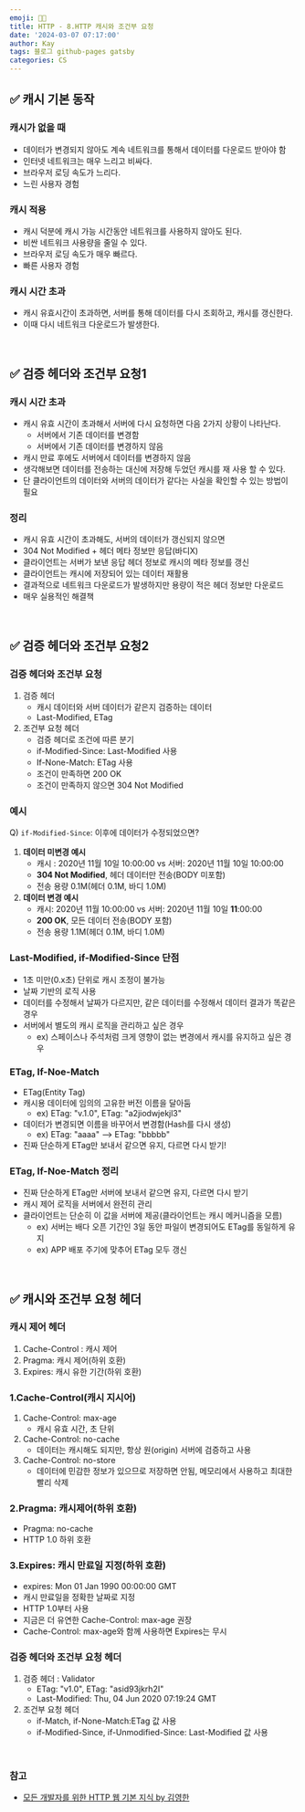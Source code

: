 ```yaml
---
emoji: 👨‍💻
title: HTTP - 8.HTTP 캐시와 조건부 요청
date: '2024-03-07 07:17:00'
author: Kay
tags: 블로그 github-pages gatsby
categories: CS
---
```


## ✅ 캐시 기본 동작

### 캐시가 없을 때

- 데이터가 변경되지 않아도 계속 네트워크를 통해서 데이터를 다운로드 받아야 함
- 인터넷 네트워크는 매우 느리고 비싸다.
- 브라우저 로딩 속도가 느리다.
- 느린 사용자 경험

### 캐시 적용

- 캐시 덕분에 캐시 가능 시간동안 네트워크를 사용하지 않아도 된다.
- 비싼 네트워크 사용량을 줄일 수 있다.
- 브라우저 로딩 속도가 매우 빠르다.
- 빠른 사용자 경험

### 캐시 시간 초과

- 캐시 유효시간이 초과하면, 서버를 통해 데이터를 다시 조회하고, 캐시를 갱신한다.
- 이때 다시 네트워크 다운로드가 발생한다.

<br/>

## ✅ 검증 헤더와 조건부 요청1

### 캐시 시간 초과

- 캐시 유효 시간이 초과해서 서버에 다시 요청하면 다음 2가지 상황이 나타난다.
  - 서버에서 기존 데이터를 변경함
  - 서버에서 기존 데이터를 변경하지 않음
- 캐시 만료 후에도 서버에서 데이터를 변경하지 않음
- 생각해보면 데이터를 전송하는 대신에 저장해 두었던 캐시를 재 사용 할 수 있다.
- 단 클라이언트의 데이터와 서버의 데이터가 같다는 사실을 확인할 수 있는 방법이 필요

### 정리

- 캐시 유효 시간이 초과해도, 서버의 데이터가 갱신되지 않으면
- 304 Not Modified + 헤더 메타 정보만 응답(바디X)
- 클라이언트는 서버가 보낸 응답 헤더 정보로 캐시의 메타 정보를 갱신
- 클라이언트는 캐시에 저장되어 있는 데이터 재활용
- 결과적으로 네트워크 다운로드가 발생하지만 용량이 적은 헤더 정보만 다운로드
- 매우 실용적인 해결책

<br/>

## ✅ 검증 헤더와 조건부 요청2

### 검증 헤더와 조건부 요청

1. 검증 헤더
   - 캐시 데이터와 서버 데이터가 같은지 검증하는 데이터
   - Last-Modified, ETag
2. 조건부 요청 헤더
   - 검증 헤더로 조건에 따른 분기
   - if-Modified-Since: Last-Modified 사용
   - If-None-Match: ETag 사용
   - 조건이 만족하면 200 OK
   - 조건이 만족하지 않으면 304 Not Modified

### 예시

Q) `if-Modified-Since`: 이후에 데이터가 수정되었으면?

1. **데이터 미변경 예시**
   - 캐시 : 2020년 11월 10일 10:00:00 vs 서버: 2020년 11월 10일 10:00:00
   - **304 Not Modified**, 헤더 데이터만 전송(BODY 미포함)
   - 전송 용량 0.1M(헤더 0.1M, 바디 1.0M)
2. **데이터 변경 예시**
   - 캐시: 2020년 11월 10:00:00 vs 서버: 2020년 11월 10일 **11**:00:00
   - **200 OK**, 모든 데이터 전송(BODY 포함)
   - 전송 용량 1.1M(헤더 0.1M, 바디 1.0M)

### Last-Modified, if-Modified-Since 단점

- 1초 미만(0.x초) 단위로 캐시 조정이 불가능
- 날짜 기반의 로직 사용
- 데이터를 수정해서 날짜가 다르지만, 같은 데이터를 수정해서 데이터 결과가 똑같은 경우
- 서버에서 별도의 캐시 로직을 관리하고 싶은 경우
  - ex) 스페이스나 주석처럼 크게 영향이 없는 변경에서 캐시를 유지하고 싶은 경우

### ETag, If-Noe-Match

- ETag(Entity Tag)
- 캐시용 데이터에 임의의 고유한 버전 이름을 달아둠
  - ex) ETag: "v.1.0", ETag: "a2jiodwjekjl3"
- 데이터가 변경되면 이름을 바꾸어서 변경함(Hash를 다시 생성)
  - ex) ETag: "aaaa" —> ETag: "bbbbb"
- 진짜 단순하게 ETag만 보내서 같으면 유지, 다르면 다시 받기!

### ETag, If-Noe-Match 정리

- 진짜 단순하게 ETag만 서버에 보내서 같으면 유지, 다르면 다시 받기
- 캐시 제어 로직을 서버에서 완전히 관리
- 클라이언트는 단순히 이 값을 서버에 제공(클라이언트는 캐시 메커니즘을 모름)
  - ex) 서버는 배다 오픈 기간인 3일 동안 파일이 변경되어도 ETag를 동일하게 유지
  - ex) APP 배포 주기에 맞추어 ETag 모두 갱신

<br/>

## ✅ 캐시와 조건부 요청 헤더

### 캐시 제어 헤더

1. Cache-Control : 캐시 제어
2. Pragma: 캐시 제어(하위 호환)
3. Expires: 캐시 유한 기간(하위 호환)

### 1.Cache-Control(캐시 지시어)

1. Cache-Control: max-age
   - 캐시 유효 시간, 초 단위
2. Cache-Control: no-cache
   - 데이터는 캐시해도 되지만, 항상 원(origin) 서버에 검증하고 사용
3. Cache-Control: no-store
   - 데이터에 민감한 정보가 있으므로 저장하면 안됨, 메모리에서 사용하고 최대한 빨리 삭제

### 2.Pragma: 캐시제어(하위 호환)

- Pragma: no-cache
- HTTP 1.0 하위 호환

### 3.Expires: 캐시 만료일 지정(하위 호환)

- expires: Mon 01 Jan 1990 00:00:00 GMT
- 캐시 만료일을 정확한 날짜로 지정
- HTTP 1.0부터 사용
- 지금은 더 유연한 Cache-Control: max-age 권장
- Cache-Control: max-age와 함께 사용하면 Expires는 무시

### 검증 헤더와 조건부 요청 헤더

1. 검증 헤더 : Validator
   - ETag: "v1.0", ETag: "asid93jkrh2I"
   - Last-Modified: Thu, 04 Jun 2020 07:19:24 GMT
2. 조건부 요청 헤더
   - if-Match, if-None-Match:ETag 값 사용
   - if-Modified-Since, if-Unmodified-Since: Last-Modified 값 사용

<br/>

### 참고

- [모든 개발자를 위한 HTTP 웹 기본 지식 by 김영한](https://www.inflearn.com/course/http-%EC%9B%B9-%EB%84%A4%ED%8A%B8%EC%9B%8C%ED%81%AC)

```toc

```
